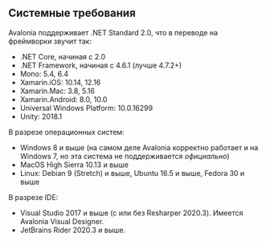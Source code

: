 ﻿## Системные требования

Avalonia поддерживает .NET Standard 2.0, что в переводе на фреймворки звучит так:

* .NET Core, начиная с 2.0
* .NET Framework, начиная с 4.6.1 (лучше 4.7.2+)
* Mono: 5.4, 6.4
* Xamarin.iOS: 10.14, 12.16
* Xamarin.Mac: 3.8, 5.16
* Xamarin.Android: 8.0, 10.0
* Universal Windows Platform: 10.0.16299
* Unity: 2018.1

В разрезе операционных систем:

* Windows 8 и выше (на самом деле Avalonia корректно работает и на Windows 7, но эта система не поддерживается *официально*)
* MacOS High Sierra 10.13 и выше
* Linux: Debian 9 (Stretch) и выше, Ubuntu 16.5 и выше, Fedora 30 и выше

В разрезе IDE:

* Visual Studio 2017 и выше (с или без Resharper 2020.3). Имеется Avalonia Visual Designer.
* JetBrains Rider 2020.3 и выше.
